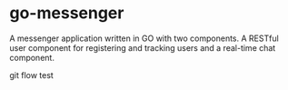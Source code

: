 # go-messenger

A messenger application written in GO with two components. A RESTful user component for registering and tracking users and a real-time chat component.


git flow test
